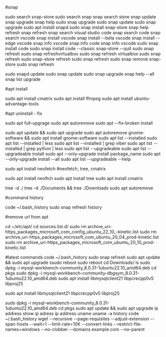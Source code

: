 
#snap

sudo search snap-store
sudo search snap
snap search store
snap update
snap upgrade
snap help
sudo snap upgrade
sudo snap update
sudo snap upgrade
sudo apt install snapd
sudo snap install snap-store
snap help refresh
snap refresh
snap search visual studio code
snap search code
snap search vscode
snap install vscode
snap install --beta vscode
snap install --edge vscode
snap info vscode
snap info code
snap info vscode
sudo snap install code
sudo snap install code --classic
snap-store --quit
sudo snap refresh
sudo snap refreshvirtualbox
sudo snap refresh virtualbox
sudo snap refresh
sudo snap-store refresh
sudo snap refresh
sudo snap remove snap-store
sudo snap refresh

sudo snapd update
sudo snap update
sudo snap upgrade
snap help --all
snap list upgrade


#apt install

sudo apt install cmatrix
sudo apt install ffmpeg
sudo apt install ubuntu-advantage-tools

#apt uninstall - fix

sudo apt full-upgrage
sudo apt autoremove
sudo apt --fix-broken install

sudo apt update && sudo apt upgrade 
sudo apt autoremove gnome-software && sudo apt install gnome-software
sudo apt list --installed
sudo apt list --installed | less
sudo apt list --installed | grep viber
sudo apt list --installed | grep python | less
sudo apt list --upgradeable
sudo apt list --upgradeable install
sudo apt --only-upgrade install package_name
sudo apt --only-upgrade install --all
sudo apt list --upgradeable --help



sudo apt install neofetch
#neofetch, tree, cmatrix

sudo apt install neoftch
sudo apt install tree
sudo apt install cmatrix

tree -d ./
tree -d ./Documents && tree ./Downloads
sudo apt autoremove

#command history

code ~/.bash_history
sudo snap refresh
history

#remove url from apt

cd ~/etc/apt/
cd sources.list.d/
sudo rm archive_uri-https_packages_microsoft_com_config_ubuntu_22_10_-kinetic.list
sudo rm archive_uri-https_packages_microsoft_com_ubuntu_20_04_prod-kinetic.list
sudo rm archive_uri-https_packages_microsoft_com_ubuntu_20_10_prod-kinetic.list


#latest commands
code ~/.bash_history
sudo snap refresh
sudo apt update && sudo apt upgrade 
ssudo reboot
sudo reboot
cd Downloads/
ls
sudo dpkg -i mysql-workbench-community_8.0.31-1ubuntu22.10_amd64.deb
cd pkgs
sudo dpkg -i mysql-workbench-community-dbgsym_8.0.31-1ubuntu22.10_amd64.deb 
sudo apt install libmysqlclient21 libpcrecpp0v5 libproj25

sudo apt install libmysqlclient21 libpcrecpp0v5 libproj25

sudo dpkg -i mysql-workbench-community_8.0.31-1ubuntu22.10_amd64.deb
cd pkgs
sudo apt update && sudo apt upgrade 
ip address show
ip adress
ip address
uname
uname -a history
code ~/.bash_history
wget --recursive --page-requisites --adjust-extension --span-hosts --wait=1 --limit-rate=10K --convert-links --restrict-file-names=windows --no-clobber --domains example.com --no-parent 
